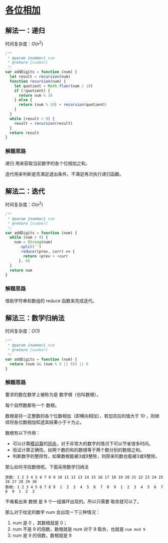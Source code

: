 # [各位相加](https://leetcode-cn.com/problems/add-digits/description/)

## 解法一：递归

时间复杂度：$O(n^2)$

```javascript
/**
 * @param {number} num
 * @return {number}
 */
var addDigits = function (num) {
  let result = recursion(num)
  function recursion(num) {
    let quotient = Math.floor(num / 10)
    if (!quotient) {
      return num % 10
    } else {
      return (num % 10) + recursion(quotient)
    }
  }
  while (result > 9) {
    result = recursion(result)
  }
  return result
}
```

### 解题思路

递归 用来获取当前数字的各个位相加之和。

迭代用来判断是否满足退出条件。不满足再次执行递归函数。

## 解法二：迭代

时间复杂度：$O(n^2)$

```javascript
/**
 * @param {number} num
 * @return {number}
 */
var addDigits = function (num) {
  while (num > 9) {
    num = String(num)
      .split('')
      .reduce((prev, curr) => {
        return +prev + +curr
      }, 0)
  }
  return num
}
```

### 解题思路

借助字符串和数组的 reduce 函数来完成迭代。



## 解法三：数学归纳法

时间复杂度：$O(1)$

```javascript
/**
 * @param {number} num
 * @return {number}
 */
var addDigits = function (num) {
  return (num && (num % 9 || 9)) || 0
}
```

### 解题思路

要求的数在数学上被称为是 数字根（也叫数根）。

每个自然数都有一个 数根。

数根是将一正整数的各个位数相加（即横向相加），若加完后的值大于 10 ，则继续将各位数相加知道其结果小于十为止。

数根有以下作用：

- 可以计算[模运算](https://zh.wikipedia.org/wiki/模运算)的[同余](https://zh.wikipedia.org/wiki/同餘)，对于非常大的数字的情况下可以节省很多时间。
- 验证计算正确性。如两个数的和的数根等于两个数分别的数根之和。
- 判断数字的整除性，如果数根能被3或9整除，则原来的数也能被3或9整除。



那么如何寻找数根呢。下面采用数学归纳法

```
原数: 1 2 3 4 5 6 7 8 9 10 11 12 13 14 15 16 17 18 19 20 21 22 23 24 25 26 27 28 29 30
数根: 1 2 3 4 5 6 7 8 9  1  2  3  4  5  6  7  8  9  1  2  3  4  5  6  7  8  9  1  2  3 
```

不难看出来 数根 是 9 个一组循环出现的。所以只需要 取余就可以了。

那么对于给定的数字 num 会出现一下三种情况：

1. num 是 0 ，其数根就是 0；
2. num 不是 9 的倍数，数根就是 num 对于 9 取余，也就是 `num mod 9`
3. num 是 9 的倍数，数根就是 9

